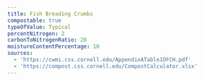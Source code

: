 ```yaml
---
title: Fish Breading Crumbs
compostable: true
typeOfValue: Typical
percentNitrogen: 2
carbonToNitrogenRatio: 28
moistureContentPercentage: 10
sources:
  - 'https://cwmi.css.cornell.edu/AppendixATable1OFCH.pdf'
  - 'https://compost.css.cornell.edu/CompostCalculator.xlsx'
---
```


